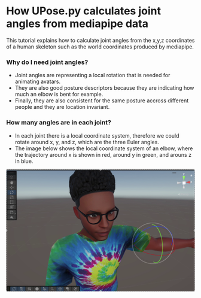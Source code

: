 # How UPose.py calculates joint angles from mediapipe data
This tutorial explains how to calculate joint angles from the x,y,z coordinates of a human skeleton such as the world coordinates produced by mediapipe. 

### Why do I need joint angles?
- Joint angles are representing a local rotation that is needed for animating avatars.
- They are also good posture descriptors because they are indicating how much an elbow is bent for example.
- Finally, they are also consistent for the same posture accross different people and they are location invariant.

### How many angles are in each joint?
- In each joint there is a local coordinate system, therefore we could rotate around x, y, and z, which are the three Euler angles.
- The image below shows the local coordinate system of an elbow, where the trajectory around x is shown in red, around y in green, and arouns z in blue. 
<img src="Screenshots/local_coordinate_system.png" alt="Your Scene Name" width="600"/>
